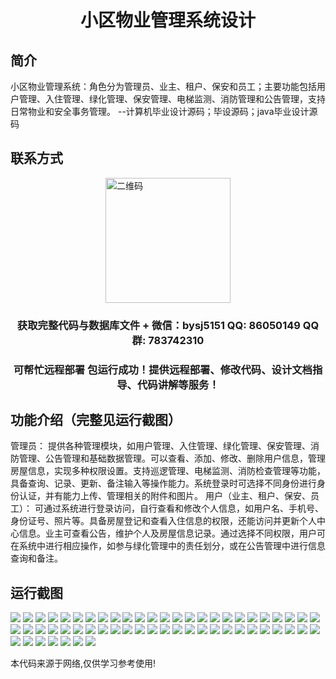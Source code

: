 <p><h1 align="center">小区物业管理系统设计</h1></p>

## 简介
小区物业管理系统：角色分为管理员、业主、租户、保安和员工；主要功能包括用户管理、入住管理、绿化管理、保安管理、电梯监测、消防管理和公告管理，支持日常物业和安全事务管理。    --计算机毕业设计源码；毕设源码；java毕业设计源码


## 联系方式
<img src="https://bs-1329754181.cos.ap-shanghai.myqcloud.com/wx.jpg" alt="二维码" style="display: block; margin: 0 auto;" width="200px">
<p><h3 align="center">获取完整代码与数据库文件 + 微信：bysj5151 QQ: 86050149 QQ群: 783742310</h3></p>
<p><h3 align="center">可帮忙远程部署 包运行成功！提供远程部署、修改代码、设计文档指导、代码讲解等服务！</h3></p>

## 功能介绍（完整见运行截图）
管理员： 提供各种管理模块，如用户管理、入住管理、绿化管理、保安管理、消防管理、公告管理和基础数据管理。可以查看、添加、修改、删除用户信息，管理房屋信息，实现多种权限设置。支持巡逻管理、电梯监测、消防检查管理等功能，具备查询、记录、更新、备注输入等操作能力。系统登录时可选择不同身份进行身份认证，并有能力上传、管理相关的附件和图片。 用户（业主、租户、保安、员工）： 可通过系统进行登录访问，自行查看和修改个人信息，如用户名、手机号、身份证号、照片等。具备房屋登记和查看入住信息的权限，还能访问并更新个人中心信息。业主可查看公告，维护个人及房屋信息记录。通过选择不同权限，用户可在系统中进行相应操作，如参与绿化管理中的责任划分，或在公告管理中进行信息查询和备注。


## 运行截图
![](https://bs-1329754181.cos.ap-shanghai.myqcloud.com/ssm/CommunityPropertyManagementSystem2/img/001.jpg)
![](https://bs-1329754181.cos.ap-shanghai.myqcloud.com/ssm/CommunityPropertyManagementSystem2/img/002.jpg)
![](https://bs-1329754181.cos.ap-shanghai.myqcloud.com/ssm/CommunityPropertyManagementSystem2/img/003.jpg)
![](https://bs-1329754181.cos.ap-shanghai.myqcloud.com/ssm/CommunityPropertyManagementSystem2/img/004.jpg)
![](https://bs-1329754181.cos.ap-shanghai.myqcloud.com/ssm/CommunityPropertyManagementSystem2/img/005.jpg)
![](https://bs-1329754181.cos.ap-shanghai.myqcloud.com/ssm/CommunityPropertyManagementSystem2/img/006.jpg)
![](https://bs-1329754181.cos.ap-shanghai.myqcloud.com/ssm/CommunityPropertyManagementSystem2/img/007.jpg)
![](https://bs-1329754181.cos.ap-shanghai.myqcloud.com/ssm/CommunityPropertyManagementSystem2/img/008.jpg)
![](https://bs-1329754181.cos.ap-shanghai.myqcloud.com/ssm/CommunityPropertyManagementSystem2/img/009.jpg)
![](https://bs-1329754181.cos.ap-shanghai.myqcloud.com/ssm/CommunityPropertyManagementSystem2/img/010.jpg)
![](https://bs-1329754181.cos.ap-shanghai.myqcloud.com/ssm/CommunityPropertyManagementSystem2/img/011.jpg)
![](https://bs-1329754181.cos.ap-shanghai.myqcloud.com/ssm/CommunityPropertyManagementSystem2/img/012.jpg)
![](https://bs-1329754181.cos.ap-shanghai.myqcloud.com/ssm/CommunityPropertyManagementSystem2/img/013.jpg)
![](https://bs-1329754181.cos.ap-shanghai.myqcloud.com/ssm/CommunityPropertyManagementSystem2/img/014.jpg)
![](https://bs-1329754181.cos.ap-shanghai.myqcloud.com/ssm/CommunityPropertyManagementSystem2/img/015.jpg)
![](https://bs-1329754181.cos.ap-shanghai.myqcloud.com/ssm/CommunityPropertyManagementSystem2/img/016.jpg)
![](https://bs-1329754181.cos.ap-shanghai.myqcloud.com/ssm/CommunityPropertyManagementSystem2/img/017.jpg)
![](https://bs-1329754181.cos.ap-shanghai.myqcloud.com/ssm/CommunityPropertyManagementSystem2/img/018.jpg)
![](https://bs-1329754181.cos.ap-shanghai.myqcloud.com/ssm/CommunityPropertyManagementSystem2/img/019.jpg)
![](https://bs-1329754181.cos.ap-shanghai.myqcloud.com/ssm/CommunityPropertyManagementSystem2/img/020.jpg)
![](https://bs-1329754181.cos.ap-shanghai.myqcloud.com/ssm/CommunityPropertyManagementSystem2/img/021.jpg)
![](https://bs-1329754181.cos.ap-shanghai.myqcloud.com/ssm/CommunityPropertyManagementSystem2/img/022.jpg)
![](https://bs-1329754181.cos.ap-shanghai.myqcloud.com/ssm/CommunityPropertyManagementSystem2/img/023.jpg)
![](https://bs-1329754181.cos.ap-shanghai.myqcloud.com/ssm/CommunityPropertyManagementSystem2/img/024.jpg)
![](https://bs-1329754181.cos.ap-shanghai.myqcloud.com/ssm/CommunityPropertyManagementSystem2/img/025.jpg)
![](https://bs-1329754181.cos.ap-shanghai.myqcloud.com/ssm/CommunityPropertyManagementSystem2/img/026.jpg)
![](https://bs-1329754181.cos.ap-shanghai.myqcloud.com/ssm/CommunityPropertyManagementSystem2/img/027.jpg)
![](https://bs-1329754181.cos.ap-shanghai.myqcloud.com/ssm/CommunityPropertyManagementSystem2/img/028.jpg)
![](https://bs-1329754181.cos.ap-shanghai.myqcloud.com/ssm/CommunityPropertyManagementSystem2/img/029.jpg)
![](https://bs-1329754181.cos.ap-shanghai.myqcloud.com/ssm/CommunityPropertyManagementSystem2/img/030.jpg)
![](https://bs-1329754181.cos.ap-shanghai.myqcloud.com/ssm/CommunityPropertyManagementSystem2/img/031.jpg)
![](https://bs-1329754181.cos.ap-shanghai.myqcloud.com/ssm/CommunityPropertyManagementSystem2/img/032.jpg)
![](https://bs-1329754181.cos.ap-shanghai.myqcloud.com/ssm/CommunityPropertyManagementSystem2/img/033.jpg)
![](https://bs-1329754181.cos.ap-shanghai.myqcloud.com/ssm/CommunityPropertyManagementSystem2/img/034.jpg)
![](https://bs-1329754181.cos.ap-shanghai.myqcloud.com/ssm/CommunityPropertyManagementSystem2/img/035.jpg)
![](https://bs-1329754181.cos.ap-shanghai.myqcloud.com/ssm/CommunityPropertyManagementSystem2/img/036.jpg)
![](https://bs-1329754181.cos.ap-shanghai.myqcloud.com/ssm/CommunityPropertyManagementSystem2/img/037.jpg)
![](https://bs-1329754181.cos.ap-shanghai.myqcloud.com/ssm/CommunityPropertyManagementSystem2/img/038.jpg)
![](https://bs-1329754181.cos.ap-shanghai.myqcloud.com/ssm/CommunityPropertyManagementSystem2/img/039.jpg)
![](https://bs-1329754181.cos.ap-shanghai.myqcloud.com/ssm/CommunityPropertyManagementSystem2/img/040.jpg)
![](https://bs-1329754181.cos.ap-shanghai.myqcloud.com/ssm/CommunityPropertyManagementSystem2/img/041.jpg)
![](https://bs-1329754181.cos.ap-shanghai.myqcloud.com/ssm/CommunityPropertyManagementSystem2/img/042.jpg)
![](https://bs-1329754181.cos.ap-shanghai.myqcloud.com/ssm/CommunityPropertyManagementSystem2/img/043.jpg)
![](https://bs-1329754181.cos.ap-shanghai.myqcloud.com/ssm/CommunityPropertyManagementSystem2/img/044.jpg)
![](https://bs-1329754181.cos.ap-shanghai.myqcloud.com/ssm/CommunityPropertyManagementSystem2/img/045.jpg)
![](https://bs-1329754181.cos.ap-shanghai.myqcloud.com/ssm/CommunityPropertyManagementSystem2/img/046.jpg)
![](https://bs-1329754181.cos.ap-shanghai.myqcloud.com/ssm/CommunityPropertyManagementSystem2/img/047.jpg)
![](https://bs-1329754181.cos.ap-shanghai.myqcloud.com/ssm/CommunityPropertyManagementSystem2/img/048.jpg)
![](https://bs-1329754181.cos.ap-shanghai.myqcloud.com/ssm/CommunityPropertyManagementSystem2/img/049.jpg)
![](https://bs-1329754181.cos.ap-shanghai.myqcloud.com/ssm/CommunityPropertyManagementSystem2/img/050.jpg)
![](https://bs-1329754181.cos.ap-shanghai.myqcloud.com/ssm/CommunityPropertyManagementSystem2/img/051.jpg)
![](https://bs-1329754181.cos.ap-shanghai.myqcloud.com/ssm/CommunityPropertyManagementSystem2/img/052.jpg)
![](https://bs-1329754181.cos.ap-shanghai.myqcloud.com/ssm/CommunityPropertyManagementSystem2/img/053.jpg)
![](https://bs-1329754181.cos.ap-shanghai.myqcloud.com/ssm/CommunityPropertyManagementSystem2/img/054.jpg)
![](https://bs-1329754181.cos.ap-shanghai.myqcloud.com/ssm/CommunityPropertyManagementSystem2/img/055.jpg)
![](https://bs-1329754181.cos.ap-shanghai.myqcloud.com/ssm/CommunityPropertyManagementSystem2/img/056.jpg)
![](https://bs-1329754181.cos.ap-shanghai.myqcloud.com/ssm/CommunityPropertyManagementSystem2/img/057.jpg)

<p>本代码来源于网络,仅供学习参考使用!</p>
